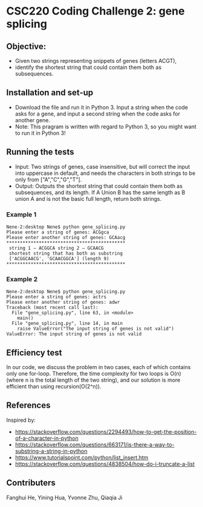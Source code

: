 # CSC220 Coding Challenge 2: gene splicing
## Objective: 
- Given two strings representing snippets of genes (letters ACGT), 
- identify the shortest string that could contain them both as subsequences.

## Installation and set-up
- Download the file and run it in Python 3. Input a string when the code asks for a gene, and input a second string when the code asks for another gene.
- Note: This pragram is written with regard to Python 3, so you might want to run it in Python 3!

## Running the tests
- Input: Two strings of genes, case insensitive, but will correct the input into uppercase in default, and needs the characters in both strings to be only from ["A","C","G","T"].
- Output: Outputs the shortest string that could contain them both as subsequences, and its length. If A Union B has the same length as B union A and is not the basic full length, return both strings.

### Example 1 
```
Nene-2:desktop Nene$ python gene_splicing.py
Please enter a string of genes: ACGgca
Please enter another string of genes: GCAacg
******************************************** 
 string 1 – ACGGCA string 2 – GCAACG 
 shortest string that has both as substring 
 ['ACGGCAACG', 'GCAACGGCA'] (length 9)
********************************************
```
### Example 2
```
Nene-2:desktop Nene$ python gene_splicing.py
Please enter a string of genes: actrs
Please enter another string of genes: adwr
Traceback (most recent call last):
  File "gene_splicing.py", line 63, in <module>
    main()
  File "gene_splicing.py", line 14, in main
    raise ValueError("The input string of genes is not valid")
ValueError: The input string of genes is not valid
```

## Efficiency test
In our code, we discuss the problem in two cases, each of which contains only one for-loop. Therefore, the time complexity for two loops is O(n) (where n is the total length of the two string), and our solution is more efficient than using recursion(O(2^n)).

## References
Inspired by:
- https://stackoverflow.com/questions/2294493/how-to-get-the-position-of-a-character-in-python
- https://stackoverflow.com/questions/663171/is-there-a-way-to-substring-a-string-in-python
- https://www.tutorialspoint.com/python/list_insert.htm
- https://stackoverflow.com/questions/4838504/how-do-i-truncate-a-list

## Contributers
Fanghui He, Yining Hua, Yvonne Zhu, Qiaqia Ji
